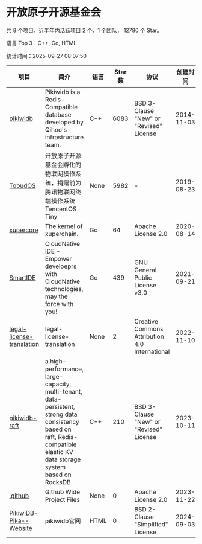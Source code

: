 # 开放原子开源基金会

共 8 个项目，近半年内活跃项目 2 个，1 个团队， 12780 个 Star。

语言 Top 3：C++, Go, HTML

统计时间：2025-09-27 08:07:50

| 项目 | 简介 | 语言 | Star 数 | 协议 | 创建时间 | 最后更新时间 | 最后提交时间 |
| --- | --- | --- | --- | --- | --- | --- | --- |
| [pikiwidb](https://github.com/OpenAtomFoundation/pikiwidb) | Pikiwidb is a Redis-Compatible database developed by Qihoo's infrastructure team. | C++ | 6083 | BSD 3-Clause "New" or "Revised" License | 2014-11-03 | 2025-09-27 | 2025-09-21 |
| [TobudOS](https://github.com/OpenAtomFoundation/TobudOS) | 开放原子开源基金会孵化的物联网操作系统，捐赠前为腾讯物联网终端操作系统TencentOS Tiny | None | 5982 | - | 2019-08-23 | 2025-09-25 | 2024-02-02 |
| [xupercore](https://github.com/OpenAtomFoundation/xupercore) | The kernel of xuperchain. | Go | 64 | Apache License 2.0 | 2020-08-14 | 2025-09-07 | 2024-05-21 |
| [SmartIDE](https://github.com/OpenAtomFoundation/SmartIDE) | CloudNative IDE - Empower develoeprs with CloudNative technologies, may the force with you! | Go | 439 | GNU General Public License v3.0 | 2021-09-21 | 2025-09-17 | 2023-10-23 |
| [legal-license-translation](https://github.com/OpenAtomFoundation/legal-license-translation) | legal-license-translation | None | 2 | Creative Commons Attribution 4.0 International | 2022-11-10 | 2025-05-08 | 2025-05-08 |
| [pikiwidb-raft](https://github.com/OpenAtomFoundation/pikiwidb-raft) | a high-performance, large-capacity, multi-tenant, data-persistent, strong data consistency based on raft, Redis-compatible elastic KV data storage system based on RocksDB | C++ | 210 | BSD 3-Clause "New" or "Revised" License | 2023-10-11 | 2025-09-07 | 2024-10-31 |
| [.github](https://github.com/OpenAtomFoundation/.github) | Github Wide Project Files | None | 0 | Apache License 2.0 | 2023-11-22 | 2023-11-22 | 2023-11-27 |
| [PikiwiDB-Pika--Website](https://github.com/OpenAtomFoundation/PikiwiDB-Pika--Website) | pikiwidb官网 | HTML | 0 | BSD 2-Clause "Simplified" License | 2024-09-03 | 2024-11-25 | 2024-11-25 |
